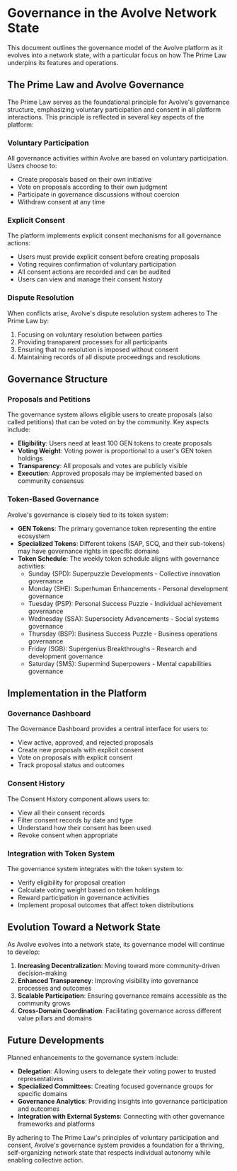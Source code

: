 # Governance in the Avolve Network State

This document outlines the governance model of the Avolve platform as it evolves into a network state, with a particular focus on how The Prime Law underpins its features and operations.

## The Prime Law and Avolve Governance

The Prime Law serves as the foundational principle for Avolve's governance structure, emphasizing voluntary participation and consent in all platform interactions. This principle is reflected in several key aspects of the platform:

### Voluntary Participation

All governance activities within Avolve are based on voluntary participation. Users choose to:

- Create proposals based on their own initiative
- Vote on proposals according to their own judgment
- Participate in governance discussions without coercion
- Withdraw consent at any time

### Explicit Consent

The platform implements explicit consent mechanisms for all governance actions:

- Users must provide explicit consent before creating proposals
- Voting requires confirmation of voluntary participation
- All consent actions are recorded and can be audited
- Users can view and manage their consent history

### Dispute Resolution

When conflicts arise, Avolve's dispute resolution system adheres to The Prime Law by:

1. Focusing on voluntary resolution between parties
2. Providing transparent processes for all participants
3. Ensuring that no resolution is imposed without consent
4. Maintaining records of all dispute proceedings and resolutions

## Governance Structure

### Proposals and Petitions

The governance system allows eligible users to create proposals (also called petitions) that can be voted on by the community. Key aspects include:

- **Eligibility**: Users need at least 100 GEN tokens to create proposals
- **Voting Weight**: Voting power is proportional to a user's GEN token holdings
- **Transparency**: All proposals and votes are publicly visible
- **Execution**: Approved proposals may be implemented based on community consensus

### Token-Based Governance

Avolve's governance is closely tied to its token system:

- **GEN Tokens**: The primary governance token representing the entire ecosystem
- **Specialized Tokens**: Different tokens (SAP, SCQ, and their sub-tokens) may have governance rights in specific domains
- **Token Schedule**: The weekly token schedule aligns with governance activities:
  - Sunday (SPD): Superpuzzle Developments - Collective innovation governance
  - Monday (SHE): Superhuman Enhancements - Personal development governance
  - Tuesday (PSP): Personal Success Puzzle - Individual achievement governance
  - Wednesday (SSA): Supersociety Advancements - Social systems governance
  - Thursday (BSP): Business Success Puzzle - Business operations governance
  - Friday (SGB): Supergenius Breakthroughs - Research and development governance
  - Saturday (SMS): Supermind Superpowers - Mental capabilities governance

## Implementation in the Platform

### Governance Dashboard

The Governance Dashboard provides a central interface for users to:

- View active, approved, and rejected proposals
- Create new proposals with explicit consent
- Vote on proposals with explicit consent
- Track proposal status and outcomes

### Consent History

The Consent History component allows users to:

- View all their consent records
- Filter consent records by date and type
- Understand how their consent has been used
- Revoke consent when appropriate

### Integration with Token System

The governance system integrates with the token system to:

- Verify eligibility for proposal creation
- Calculate voting weight based on token holdings
- Reward participation in governance activities
- Implement proposal outcomes that affect token distributions

## Evolution Toward a Network State

As Avolve evolves into a network state, its governance model will continue to develop:

1. **Increasing Decentralization**: Moving toward more community-driven decision-making
2. **Enhanced Transparency**: Improving visibility into governance processes and outcomes
3. **Scalable Participation**: Ensuring governance remains accessible as the community grows
4. **Cross-Domain Coordination**: Facilitating governance across different value pillars and domains

## Future Developments

Planned enhancements to the governance system include:

- **Delegation**: Allowing users to delegate their voting power to trusted representatives
- **Specialized Committees**: Creating focused governance groups for specific domains
- **Governance Analytics**: Providing insights into governance participation and outcomes
- **Integration with External Systems**: Connecting with other governance frameworks and platforms

By adhering to The Prime Law's principles of voluntary participation and consent, Avolve's governance system provides a foundation for a thriving, self-organizing network state that respects individual autonomy while enabling collective action.
